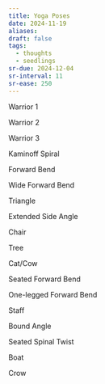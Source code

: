 ```yaml
---
title: Yoga Poses
date: 2024-11-19
aliases: 
draft: false
tags:
  - thoughts
  - seedlings
sr-due: 2024-12-04
sr-interval: 11
sr-ease: 250
---
```

Warrior 1

Warrior 2

Warrior 3

Kaminoff Spiral

Forward Bend

Wide Forward Bend

Triangle

Extended Side Angle

Chair

Tree

Cat/Cow

Seated Forward Bend

One-legged Forward Bend

Staff

Bound Angle

Seated Spinal Twist

Boat

Crow

